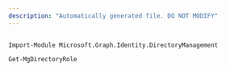 ```yaml
---
description: "Automatically generated file. DO NOT MODIFY"
---
```


```powershellv2

Import-Module Microsoft.Graph.Identity.DirectoryManagement

Get-MgDirectoryRole

```